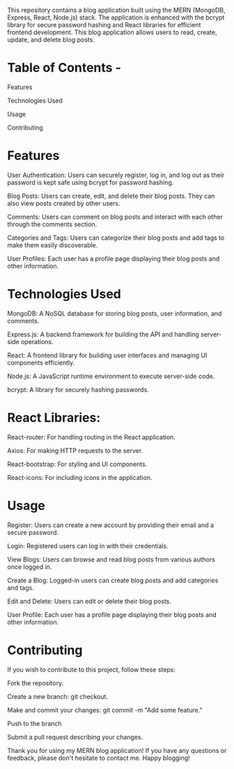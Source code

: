 This repository contains a blog application built using the MERN (MongoDB, Express, React, Node.js) stack. The application is enhanced with the bcrypt library for secure password hashing and React libraries for efficient frontend development. This blog application allows users to read, create, update, and delete blog posts.

# Table of Contents -

Features

Technologies Used

Usage

Contributing

# Features

User Authentication: Users can securely register, log in, and log out as their password is kept safe using bcrypt for password hashing.

Blog Posts: Users can create, edit, and delete their blog posts. They can also view posts created by other users.

Comments: Users can comment on blog posts and interact with each other through the comments section.

Categories and Tags: Users can categorize their blog posts and add tags to make them easily discoverable.

User Profiles: Each user has a profile page displaying their blog posts and other information.

# Technologies Used

MongoDB: A NoSQL database for storing blog posts, user information, and comments.

Express.js: A backend framework for building the API and handling server-side operations.

React: A frontend library for building user interfaces and managing UI components efficiently.

Node.js: A JavaScript runtime environment to execute server-side code.

bcrypt: A library for securely hashing passwords.

# React Libraries:

React-router: For handling routing in the React application.

Axios: For making HTTP requests to the server.

React-bootstrap: For styling and UI components.

React-icons: For including icons in the application.

# Usage

Register: Users can create a new account by providing their email and a secure password.

Login: Registered users can log in with their credentials.

View Blogs: Users can browse and read blog posts from various authors once logged in.

Create a Blog: Logged-in users can create blog posts and add categories and tags.

Edit and Delete: Users can edit or delete their blog posts.

User Profile: Each user has a profile page displaying their blog posts and other information.

# Contributing

If you wish to contribute to this project, follow these steps:

Fork the repository.

Create a new branch: git checkout.

Make and commit your changes: git commit -m "Add some feature."

Push to the branch

Submit a pull request describing your changes.


Thank you for using my MERN blog application! If you have any questions or feedback, please don't hesitate to contact me. Happy blogging!
